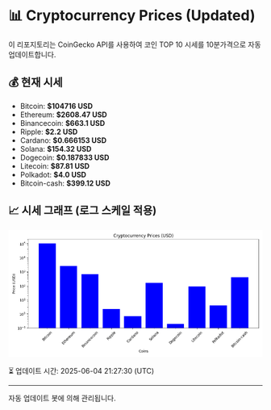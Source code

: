 
# 📊 Cryptocurrency Prices (Updated)

이 리포지토리는 CoinGecko API를 사용하여 코인 TOP 10 시세를 10분가격으로 자동 업데이트합니다.

## 💰 현재 시세
- Bitcoin: **$104716 USD**
- Ethereum: **$2608.47 USD**
- Binancecoin: **$663.1 USD**
- Ripple: **$2.2 USD**
- Cardano: **$0.666153 USD**
- Solana: **$154.32 USD**
- Dogecoin: **$0.187833 USD**
- Litecoin: **$87.81 USD**
- Polkadot: **$4.0 USD**
- Bitcoin-cash: **$399.12 USD**

## 📈 시세 그래프 (로그 스케일 적용)
![Crypto Prices](crypto_prices.png)

⏳ 업데이트 시간: 2025-06-04 21:27:30 (UTC)

---
자동 업데이트 봇에 의해 관리됩니다.
